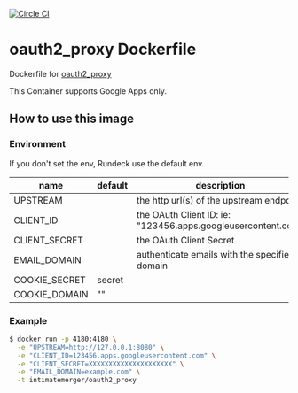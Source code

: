 [![Circle CI](https://circleci.com/gh/IntimateMerger/dockerfile-oauth2_proxy/tree/master.svg?style=svg)](https://circleci.com/gh/IntimateMerger/dockerfile-oauth2_proxy/tree/master)

# oauth2_proxy Dockerfile
Dockerfile for [oauth2_proxy](https://github.com/bitly/oauth2_proxy)

This Container supports Google Apps only.

## How to use this image

### Environment

If you don't set the env, Rundeck use the default env.

| name | default | description |
| --- | --- | --- |
| UPSTREAM |  | the http url(s) of the upstream endpoint |
| CLIENT_ID |  | the OAuth Client ID: ie: "123456.apps.googleusercontent.com" |
| CLIENT_SECRET |  | the OAuth Client Secret |
| EMAIL_DOMAIN | | authenticate emails with the specified domain |
| COOKIE_SECRET | secret |  |
| COOKIE_DOMAIN | "" |  |

### Example

```bash
$ docker run -p 4180:4180 \
  -e "UPSTREAM=http://127.0.0.1:8080" \
  -e "CLIENT_ID=123456.apps.googleusercontent.com" \
  -e "CLIENT_SECRET=XXXXXXXXXXXXXXXXXXXXX" \
  -e "EMAIL_DOMAIN=example.com" \
  -t intimatemerger/oauth2_proxy
```
